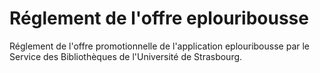 # Réglement de l'offre eplouribousse

Réglement de l'offre promotionnelle de l'application eplouribousse par le Service des Bibliothèques de l'Université de Strasbourg.



